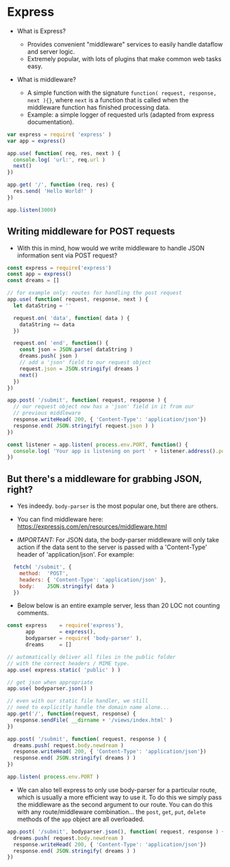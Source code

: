 # Express

- What is Express?
  - Provides convenient "middleware" services to easily handle dataflow and server logic.
  - Extremely popular, with lots of plugins that make common web tasks easy.
  
- What is middleware?
  - A simple function with the signature `function( request, response, next ){}`, where
    `next` is a function that is called when the middleware function has finished processing
    data.
  - Example: a simple logger of requested urls (adapted from express documentation).
  
```js
var express = require( 'express' )
var app = express()

app.use( function( req, res, next ) {
  console.log( 'url:', req.url )
  next()
})

app.get( '/', function (req, res) {
  res.send( 'Hello World!' )
})

app.listen(3000)
```

## Writing middleware for POST requests
- With this in mind, how would we write middleware to handle JSON information sent via POST request?

```js
const express = require('express')
const app = express()
const dreams = []

// for example only: routes for handling the post request
app.use( function( request, response, next ) {
  let dataString = ''

  request.on( 'data', function( data ) {
    dataString += data 
  })

  request.on( 'end', function() {
    const json = JSON.parse( dataString )
    dreams.push( json )
    // add a 'json' field to our request object
    request.json = JSON.stringify( dreams )
    next()
  })
})

app.post( '/submit', function( request, response ) {
  // our request object now has a 'json' field in it from our
  // previous middleware
  response.writeHead( 200, { 'Content-Type': 'application/json'})
  response.end( JSON.stringify( request.json ) )
})

const listener = app.listen( process.env.PORT, function() {
  console.log( 'Your app is listening on port ' + listener.address().port )
})
```

## But there's a middleware for grabbing  JSON, right?
- Yes indeedy. `body-parser` is the most popular one, but there are others.

- You can find middleware here: https://expressjs.com/en/resources/middleware.html

- *IMPORTANT:* For JSON data, the body-parser middleware will only take action if the data
  sent to the server is passed with a 'Content-Type' header of 'application/json'.
  For example:
```js
  fetch( '/submit', {
    method:  'POST',
    headers: { 'Content-Type': 'application/json' },
    body:    JSON.stringify( data )
  })
```

- Below below is an entire example server, less than 20 LOC not counting comments.

```js
const express    = require('express'),
      app        = express(),
      bodyparser = require( 'body-parser' ),
      dreams     = []

// automatically deliver all files in the public folder
// with the correct headers / MIME type.
app.use( express.static( 'public' ) )

// get json when appropriate
app.use( bodyparser.json() )

// even with our static file handler, we still
// need to explicitly handle the domain name alone...
app.get('/', function(request, response) {
  response.sendFile( __dirname + '/views/index.html' )
})

app.post( '/submit', function( request, response ) {
  dreams.push( request.body.newdream )
  response.writeHead( 200, { 'Content-Type': 'application/json'})
  response.end( JSON.stringify( dreams ) )
})

app.listen( process.env.PORT )
```

- We can also tell express to only use body-parser for a particular route,
  which is usually a more efficient way to use it. To do this we simply
  pass the middleware as the second argument to our route. You can do this
  with any route/middleware combination... the `post`, `get`, `put`, `delete`
  methods of the `app` object are all overloaded.
  
```js
app.post( '/submit', bodyparser.json(), function( request, response ) {
  dreams.push( request.body.newdream )
  response.writeHead( 200, { 'Content-Type': 'application/json'})
  response.end( JSON.stringify( dreams ) )
})
```
